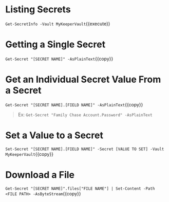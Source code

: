 # Listing Secrets

`Get-SecretInfo -Vault MyKeeperVault`{{execute}}

# Getting a Single Secret

`Get-Secret "[SECRET NAME]" -AsPlainText`{{copy}}

# Get an Individual Secret Value From a Secret

`Get-Secret "[SECRET NAME].[FIELD NAME]" -AsPlainText`{{copy}}

> Ex: `Get-Secret "Family Chase Account.Password" -AsPlainText`

# Set a Value to a Secret

`Set-Secret "[SECRET NAME].[FIELD NAME]" -Secret [VALUE TO SET] -Vault MyKeeperVault`{{copy}}

# Download a File

`Get-Secret "[SECRET NAME]".files["FILE NAME"] | Set-Content -Path <FILE PATH> -AsByteStream`{{copy}}
